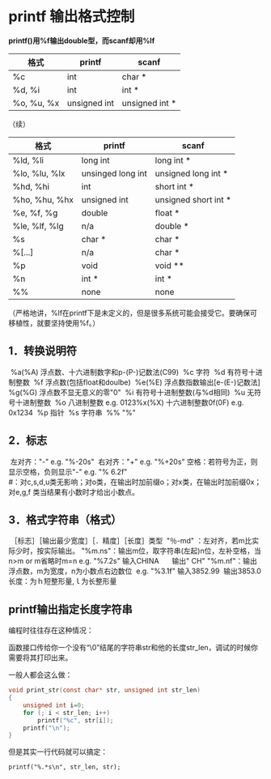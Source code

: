 # printf 输出格式控制

 

**printf()用%f输出double型，而scanf却用%lf**

| 格式       | **printf**   | **scanf**      |
| ---------- | ------------ | -------------- |
| %c         | int          | char *         |
| %d, %i     | int          | int *          |
| %o, %u, %x | unsigned int | unsigned int * |

 （续） 

| 格式          | **printf**        | **scanf**            |
| ------------- | ----------------- | -------------------- |
| %ld, %li      | long int          | long int *           |
| %lo, %lu, %lx | unsinged long int | unsigned long int *  |
| %hd, %hi      | int               | short int *          |
| %ho, %hu, %hx | unsigned int      | unsigned short int * |
| %e, %f, %g    | double            | float *              |
| %le, %lf, %lg | n/a               | double *             |
| %s            | char *            | char *               |
| %[...]        | n/a               | char *               |
| %p            | void              | void **              |
| %n            | int *             | int *                |
| %%            | none              | none                 |

 （严格地讲，%lf在printf下是未定义的，但是很多系统可能会接受它。要确保可移植性，就要坚持使用%f。） 

 

## 1．转换说明符

​       %a(%A)     浮点数、十六进制数字和p-(P-)记数法(C99)
​       %c             字符
​       %d             有符号十进制整数
​       %f              浮点数(包括float和doulbe)
​       %e(%E)     浮点数指数输出[e-(E-)记数法]
​       %g(%G)     浮点数不显无意义的零"0"
​       %i              有符号十进制整数(与%d相同)
​       %u             无符号十进制整数
​       %o             八进制整数    e.g.     0123
​       %x(%X)      十六进制整数0f(0F)   e.g.   0x1234
​       %p             指针
​       %s             字符串
​       %%            "%"

## 2．标志

​       左对齐："-"   e.g.   "%-20s"
​       右对齐："+"  e.g.   "%+20s"
​       空格：若符号为正，则显示空格，负则显示"-"   e.g.   "%  6.2f"      
​       \#：对c,s,d,u类无影响；对o类，在输出时加前缀o；对x类，在输出时加前缀0x；
​            对e,g,f 类当结果有小数时才给出小数点。

## 3．格式字符串（格式）

​       ［标志］［输出最少宽度］［．精度］［长度］类型
​      "％-md" ：左对齐，若m比实际少时，按实际输出。
​      "%m.ns"：输出m位，取字符串(左起)n位，左补空格，当n>m or m省略时m=n
​                       e.g.    "%7.2s"   输入CHINA
​                                  　           输出"     CH"
​      "%m.nf"：输出浮点数，m为宽度，n为小数点右边数位
​                       e.g.    "%3.1f"    输入3852.99
​                                                输出3853.0 
​       长度：为ｈ短整形量,ｌ为长整形量





## printf输出指定长度字符串

  

 编程时往往存在这种情况：

 函数接口传给你一个没有“\0”结尾的字符串str和他的长度str_len，调试的时候你需要将其打印出来。

 一般人都会这么做：

```c
void print_str(const char* str, unsigned int str_len)  
{  
    unsigned int i=0;  
    for (; i < str_len; i++)  
        printf("%c", str[i]);  
    printf("\n");  
}  
```



但是其实一行代码就可以搞定：

```
printf("%.*s\n", str_len, str);   
```

